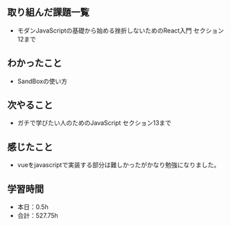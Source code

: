 ## 取り組んだ課題一覧
- モダンJavaScriptの基礎から始める挫折しないためのReact入門 セクション12まで

## わかったこと
- SandBoxの使い方

## 次やること
- ガチで学びたい人のためのJavaScript セクション13まで

## 感じたこと    
- vueをjavascriptで実装する部分は難しかったがかなり勉強になりました。                                                                                                                                                                                                                                                                                                                                                                                                                                                                                                                                                                                  
                                                                                             
                                    
## 学習時間
- 本日：0.5h
- 合計：527.75h